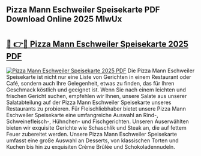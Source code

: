 ## Pizza Mann Eschweiler Speisekarte PDF Download Online 2025 MlwUx

# <h2><a href="http://gccw6x.nevu.top/?p=Pizza+Mann+Eschweiler+Speisekarte">🔗 👉🔴 Pizza Mann Eschweiler Speisekarte 2025 PDF</a></h2>

[![Pizza Mann Eschweiler Speisekarte 2025 PDF](https://i.imgur.com/dBaPXMq.png)](http://gccw6x.nevu.top/?p=Pizza+Mann+Eschweiler+Speisekarte)
Die Pizza Mann Eschweiler Speisekarte ist nicht nur eine Liste von Gerichten in einem Restaurant oder Café, sondern auch Ihre Gelegenheit, etwas zu finden, das für Ihren Geschmack köstlich und geeignet ist. Wenn Sie nach einem leichten und frischen Gericht suchen, empfehlen wir Ihnen, unsere Salate aus unserer Salatabteilung auf der Pizza Mann Eschweiler Speisekarte unseres Restaurants zu probieren. Für Fleischliebhaber bietet unsere Pizza Mann Eschweiler Speisekarte eine umfangreiche Auswahl an Rind-, Schweinefleisch-, Hühnchen- und Fischgerichten. Unseren Auserwählten bieten wir exquisite Gerichte wie Schaschlik und Steak an, die auf fettem Feuer zubereitet werden. Unsere Pizza Mann Eschweiler Speisekarte umfasst eine große Auswahl an Desserts, von klassischen Torten und Kuchen bis hin zu exquisiten Crème Brûlée und Schokoladennudeln.
